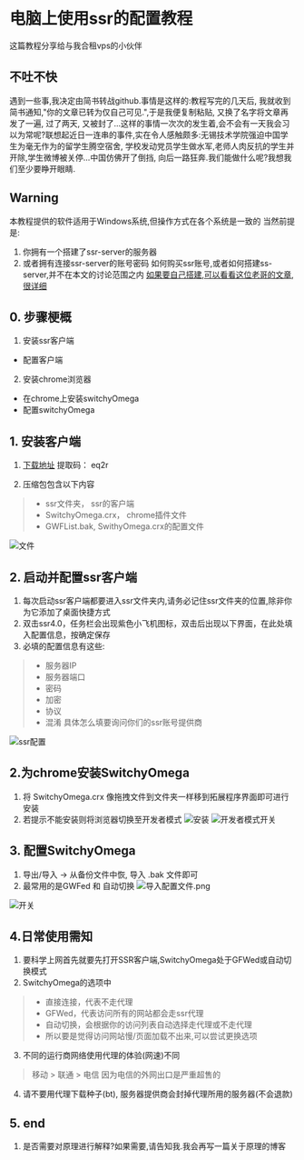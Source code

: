 # 电脑上使用ssr的配置教程
这篇教程分享给与我合租vps的小伙伴
## 不吐不快
遇到一些事,我决定由简书转战github.事情是这样的:教程写完的几天后, 我就收到简书通知,"你的文章已转为仅自己可见.",于是我便复制粘贴, 又换了名字将文章再发了一遍, 过了两天, 又被封了...这样的事情一次次的发生着,会不会有一天我会习以为常呢?联想起近日一连串的事件,实在令人感触颇多:无锡技术学院强迫中国学生为毫无作为的留学生腾空宿舍, 学校发动党员学生做水军,老师人肉反抗的学生并开除,学生微博被关停...中国仿佛开了倒挡, 向后一路狂奔.我们能做什么呢?我想我们至少要睁开眼睛.

## Warning
本教程提供的软件适用于Windows系统,但操作方式在各个系统是一致的
当然前提是:
1. 你拥有一个搭建了ssr-server的服务器
2. 或者拥有连接ssr-server的账号密码
如何购买ssr账号,或者如何搭建ss-server,并不在本文的讨论范围之内
[如果要自己搭建,可以看看这位老哥的文章,很详细](https://www.jianshu.com/p/8812ed9b0966?utm_campaign=maleskine&utm_content=note&utm_medium=seo_notes&utm_source=recommendation)

## 0. 步骤梗概
1. 安装ssr客户端
  - 配置客户端
2. 安装chrome浏览器
  - 在chrome上安装switchyOmega
  - 配置switchyOmega

## 1. 安装客户端
1. [下载地址](https://pan.baidu.com/s/19AzL9BB3k_o_RIVDnuWpEA)
提取码： eq2r

2. 压缩包包含以下内容
> - ssr文件夹， ssr的客户端
> - SwitchyOmega.crx， chrome插件文件
> - GWFList.bak, SwithyOmega.crx的配置文件

![文件](https://upload-images.jianshu.io/upload_images/6813015-354a222ad293cb7c.PNG?imageMogr2/auto-orient/strip%7CimageView2/2/w/1240)


## 2. 启动并配置ssr客户端
1. 每次启动ssr客户端都要进入ssr文件夹内,请务必记住ssr文件夹的位置,除非你为它添加了桌面快捷方式
2. 双击ssr4.0，任务栏会出现紫色小飞机图标，双击后出现以下界面，在此处填入配置信息，按确定保存
3. 必填的配置信息有这些:
> - 服务器IP
> - 服务器端口
> - 密码
> - 加密
> - 协议
> - 混淆
> 具体怎么填要询问你们的ssr账号提供商



![ssr配置](https://upload-images.jianshu.io/upload_images/6813015-0eda90a6952a0e0e.PNG?imageMogr2/auto-orient/strip%7CimageView2/2/w/1240)

## 2.为chrome安装SwitchyOmega
1. 将 SwitchyOmega.crx 像拖拽文件到文件夹一样移到拓展程序界面即可进行安装
2. 若提示不能安装则将浏览器切换至开发者模式
![安装](https://upload-images.jianshu.io/upload_images/6813015-37ff97fbb55568e1.png?imageMogr2/auto-orient/strip%7CimageView2/2/w/1240)
![开发者模式开关](https://upload-images.jianshu.io/upload_images/6813015-14780a8e89bea334.PNG?imageMogr2/auto-orient/strip%7CimageView2/2/w/1240)

## 3. 配置SwitchyOmega
1. 导出/导入 -> 从备份文件中恢,  导入 .bak 文件即可
2. 最常用的是GWFed 和 自动切换
![导入配置文件.png](https://upload-images.jianshu.io/upload_images/6813015-7d8dd9dfa50c8d64.png?imageMogr2/auto-orient/strip%7CimageView2/2/w/1240)

![开关](https://upload-images.jianshu.io/upload_images/6813015-39dd5b79797f87ed.PNG?imageMogr2/auto-orient/strip%7CimageView2/2/w/1240)

## 4.日常使用需知
1. 要科学上网首先就要先打开SSR客户端,SwitchyOmega处于GFWed或自动切换模式
2. SwitchyOmega的选项中
>  - 直接连接，代表不走代理
> - GFWed，代表访问所有的网站都会走ssr代理
>- 自动切换，会根据你的访问列表自动选择走代理或不走代理
>- 所以要是觉得访问网站慢/页面加载不出来,可以尝试更换选项

3. 不同的运行商网络使用代理的体验(网速)不同
> 移动 > 联通 > 电信
> 因为电信的外网出口是严重超售的

4. 请不要用代理下载种子(bt), 服务器提供商会封掉代理所用的服务器(不会退款)

## 5. end
1. 是否需要对原理进行解释?如果需要,请告知我.我会再写一篇关于原理的博客
